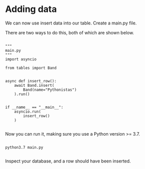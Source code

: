# Adding data

We can now use insert data into our table. Create a main.py file.

There are two ways to do this, both of which are shown below.

<pre><code class="language-python">
"""
main.py
"""
import asyncio

from tables import Band


async def insert_row():
    await Band.insert(
        Band(name="Pythonistas")
    ).run()


if __name__ == "__main__":
    asyncio.run(
        insert_row()
    )

</code></pre>

Now you can run it, making sure you use a Python version >= 3.7.

<pre><code class="language-bash">
python3.7 main.py

</code></pre>

Inspect your database, and a row should have been inserted.
